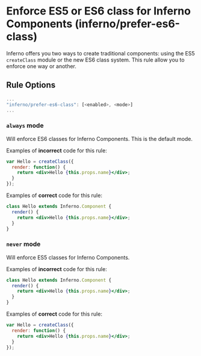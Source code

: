 # Enforce ES5 or ES6 class for Inferno Components (inferno/prefer-es6-class)

Inferno offers you two ways to create traditional components: using the ES5 `createClass` module or the new ES6 class system. This rule allow you to enforce one way or another.

## Rule Options

```js
...
"inferno/prefer-es6-class": [<enabled>, <mode>]
...
```

### `always` mode

Will enforce ES6 classes for Inferno Components. This is the default mode.

Examples of **incorrect** code for this rule:

```jsx
var Hello = createClass({
  render: function() {
    return <div>Hello {this.props.name}</div>;
  }
});
```

Examples of **correct** code for this rule:

```jsx
class Hello extends Inferno.Component {
  render() {
    return <div>Hello {this.props.name}</div>;
  }
}
```

### `never` mode

Will enforce ES5 classes for Inferno Components.

Examples of **incorrect** code for this rule:

```jsx
class Hello extends Inferno.Component {
  render() {
    return <div>Hello {this.props.name}</div>;
  }
}
```

Examples of **correct** code for this rule:

```jsx
var Hello = createClass({
  render: function() {
    return <div>Hello {this.props.name}</div>;
  }
});
```
